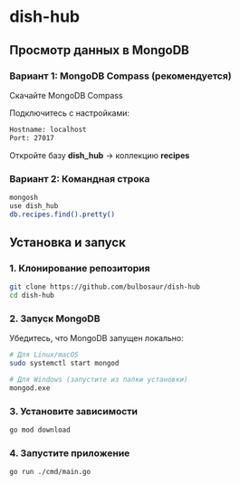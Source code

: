 # dish-hub

## Просмотр данных в MongoDB
### Вариант 1: MongoDB Compass (рекомендуется)
Скачайте MongoDB Compass

Подключитесь с настройками:

```bash
Hostname: localhost
Port: 27017
```
Откройте базу **dish_hub** → коллекцию **recipes**

### Вариант 2: Командная строка
```bash
mongosh
use dish_hub
db.recipes.find().pretty()
```

## Установка и запуск

### 1. Клонирование репозитория
```bash
git clone https://github.com/bulbosaur/dish-hub
cd dish-hub
```

### 2. Запуск MongoDB
Убедитесь, что MongoDB запущен локально:

```bash
# Для Linux/macOS
sudo systemctl start mongod

# Для Windows (запустите из папки установки)
mongod.exe
```

### 3. Установите зависимости
```bash
go mod download
```
### 4. Запустите приложение
``` bash
go run ./cmd/main.go
```